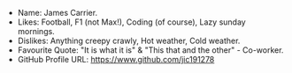 - Name: James Carrier.
- Likes: Football, F1 (not Max!), Coding (of course), Lazy sunday mornings.
- Dislikes: Anything creepy crawly, Hot weather, Cold weather.
- Favourite Quote: "It is what it is" & "This that and the other" - Co-worker.
- GitHub Profile URL: https://www.github.com/jic191278
